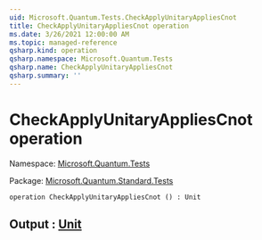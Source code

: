 ```yaml
---
uid: Microsoft.Quantum.Tests.CheckApplyUnitaryAppliesCnot
title: CheckApplyUnitaryAppliesCnot operation
ms.date: 3/26/2021 12:00:00 AM
ms.topic: managed-reference
qsharp.kind: operation
qsharp.namespace: Microsoft.Quantum.Tests
qsharp.name: CheckApplyUnitaryAppliesCnot
qsharp.summary: ''
---
```


# CheckApplyUnitaryAppliesCnot operation

Namespace: [Microsoft.Quantum.Tests](xref:Microsoft.Quantum.Tests)

Package: [Microsoft.Quantum.Standard.Tests](https://nuget.org/packages/Microsoft.Quantum.Standard.Tests)




```qsharp
operation CheckApplyUnitaryAppliesCnot () : Unit
```


## Output : [Unit](xref:microsoft.quantum.lang-ref.unit)

